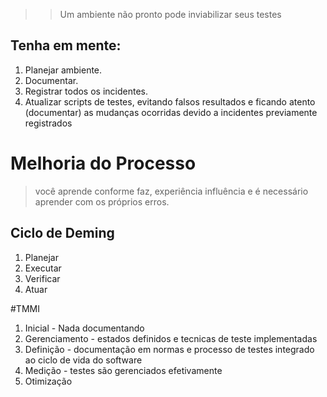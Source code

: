 >> Um ambiente não pronto pode inviabilizar seus testes

## Tenha em mente:
1. Planejar ambiente.
2. Documentar.
3. Registrar todos os incidentes.
4. Atualizar scripts de testes, evitando falsos resultados e ficando atento (documentar) as mudanças ocorridas devido a incidentes previamente registrados

# Melhoria do Processo
> você aprende conforme faz, experiência influência e é necessário aprender com os próprios erros.

## Ciclo de Deming
1. Planejar
2. Executar
3. Verificar
4. Atuar

#TMMI
1. Inicial - Nada documentando
2. Gerenciamento - estados definidos e tecnicas de teste implementadas
3. Definição - documentação em normas e processo de testes integrado ao ciclo de vida do software
4. Medição - testes são gerenciados efetivamente
5. Otimização